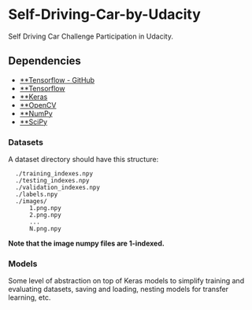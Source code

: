 # Self-Driving-Car-by-Udacity
Self Driving Car Challenge Participation in Udacity.

## Dependencies

* [**Tensorflow - GitHub](https://github.com/tensorflow/tensorflow)
* [**Tensorflow](https://www.tensorflow.org/)
* [**Keras](https://keras.io/)
* [**OpenCV](http://opencv.org/)
* [**NumPy](http://www.numpy.org/)
* [**SciPy](https://www.scipy.org/)

### Datasets

A dataset directory should have this structure:

```
  ./training_indexes.npy
  ./testing_indexes.npy
  ./validation_indexes.npy
  ./labels.npy
  ./images/
      1.png.npy
      2.png.npy
      ...
      N.png.npy
```

**Note that the image numpy files are 1-indexed.**

### Models
Some level of abstraction on top of Keras models to simplify training
and evaluating datasets, saving and loading, nesting models for
transfer learning, etc.
